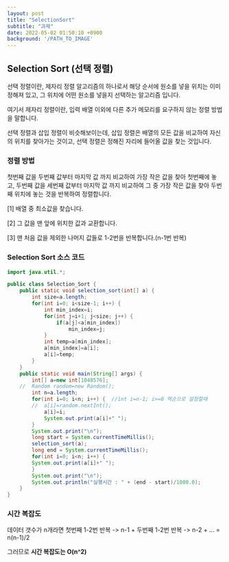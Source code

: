 ```yaml
---
layout: post
title: "SelectionSort"
subtitle: "과제"
date: 2022-05-02 01:50:10 +0900
background: '/PATH_TO_IMAGE'
---
```


## Selection Sort (선택 정렬)

선택 정렬이란, 제자리 정렬 알고리즘의 하나로서 해당 순서에 원소를 넣을 위치는 이미 정해져 있고, 그 위치에 어떤 원소를 넣을지 선택하는 알고리즘 입니다. 

여기서 제자리 정렬이란, 입력 배열 이외에 다른 추가 메모리를 요구하지 않는 정렬 방법을 말합니다. 

선택 정렬과 삽입 정렬이 비슷해보이는데, 삽입 정렬은 배열의 모든 값을 비교하여 자신의 위치를 찾아가는 것이고, 선택 정렬은 정해진 자리에 들어올 값을 찾는 것입니다. 

### 정렬 방법

첫번째 값을 두번째 값부터 마지막 값 까지 비교하여 가장 작은 값을 찾아 첫번째에 놓고, 두번째 값을 세번째 값부터 마지막 값 까지 비교하여 그 중 가장 작은 값을 찾아 두번째 위치에 놓는 것을 반복하여 정렬합니다. 

[1] 배열 중 최소값을 찾습니다. 

[2] 그 값을 맨 앞에 위치한 값과 교환합니다. 

[3] 맨 처음 값을 제외한 나머지 값들로 1-2번을 반복합니다.(n-1번 반복)

### Selection Sort 소스 코드

```java
import java.util.*;

public class Selection_Sort {
	public static void selection_sort(int[] a) {
		int size=a.length;
		for(int i=0; i<size-1; i++) {
			int min_index=i;
			for(int j=i+1; j<size; j++) {
				if(a[j]<a[min_index])
					min_index=j;
			}
			int temp=a[min_index];
			a[min_index]=a[i];
			a[i]=temp;
		}
	}
	public static void main(String[] args) {
		int[] a=new int[1048576];
	//	Random random=new Random(); 
		int n=a.length;
		for(int i=0; i<n; i++) {  //int i=n-1; i>=0 역순으로 설정할때
		//	a[i]=random.nextInt(); 
			a[i]=i;
			System.out.print(a[i]+" ");
		}
		System.out.print("\n");
		long start = System.currentTimeMillis();
		selection_sort(a);
		long end = System.currentTimeMillis();
		for(int i=0; i<n; i++) {
		System.out.print(a[i]+" ");
		}
		System.out.print("\n");
		System.out.println("실행시간 : " + (end - start)/1000.0);
	}
}
```

### 시간 복잡도

데이터 갯수가 n개라면 
첫번째 1-2번 반복 -> n-1 + 두번째 1-2번 반복 -> n-2 + ... = n(n-1)/2

그러므로 **시간 복잡도는 O(n^2)**